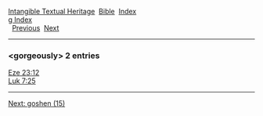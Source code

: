 [Intangible Textual Heritage](../../index)  [Bible](../index) 
[Index](index)   
[g Index](_g_)  
  [Previous](c04868)  [Next](c04870) 

------------------------------------------------------------------------

### &lt;gorgeously&gt; 2 entries

[Eze 23:12](../kjv/eze023.htm#012)  
[Luk 7:25](../kjv/luk007.htm#025)  

------------------------------------------------------------------------

[Next: goshen (15)](c04870)
